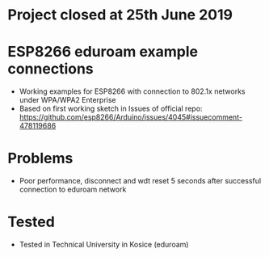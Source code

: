 # Project closed at 25th June 2019

# ESP8266 eduroam example connections
* Working examples for ESP8266 with connection to 802.1x networks under WPA/WPA2 Enterprise
* Based on first working sketch in Issues of official repo: https://github.com/esp8266/Arduino/issues/4045#issuecomment-478119686

# Problems
* Poor performance, disconnect and wdt reset 5 seconds after successful connection to eduroam network

# Tested
* Tested in Technical University in Kosice (eduroam)
